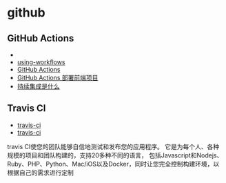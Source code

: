 # github

## GitHub Actions

- [](https://docusaurus.io/zh-CN/docs/deployment#deploying-to-github-pages)
- [using-workflows](https://docs.github.com/cn/actions/using-workflows)
- [GitHub Actions](https://docs.github.com/cn/actions)
- [GitHub Actions 部署前端项目](https://zhuanlan.zhihu.com/p/500010744)
- [持续集成是什么](https://www.ruanyifeng.com/blog/2015/09/continuous-integration.html)

## Travis CI

- [travis-ci](https://www.travis-ci.com/)
- [travis-ci](https://github.com/marketplace/travis-ci)

travis CI使您的团队能够自信地测试和发布您的应用程序。
它是为每个人、各种规模的项目和团队构建的，支持20多种不同的语言，
包括Javascript和Nodejs、Ruby、PHP、Python、Mac/iOS以及Docker，同时让您完全控制构建环境，以根据自己的需求进行定制

